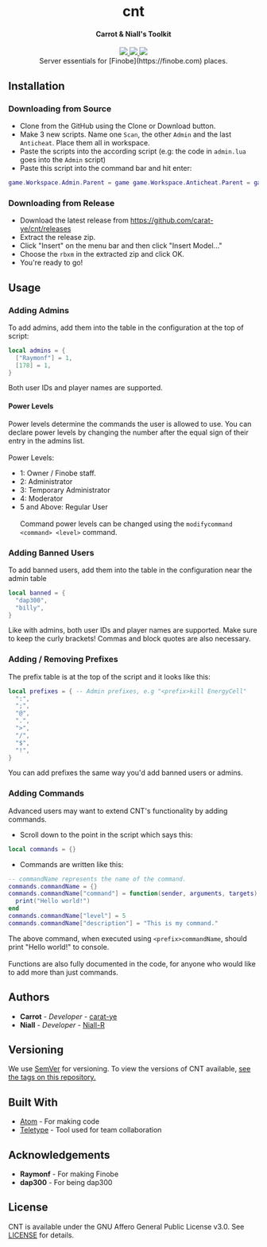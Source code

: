 <h1 align="center">cnt</h1>
<h4 align="center">Carrot & Niall's Toolkit</h3>
<div align="center">
	<a href="#">
		<img src="https://img.shields.io/badge/status-incomplete-red.svg"/>
	</a>
	<a href="#">
		<img src="https://img.shields.io/badge/lua-%3E%3D%205.1-blue.svg" />
	</a>
  <a href="https://github.com/carat-ye/cnt/blob/master/LICENSE">
    <img src="https://img.shields.io/badge/license-AGPLv3-663366.svg">
  </a>
</div>
<div align="center">
	Server essentials for [Finobe](https://finobe.com) places.
</div>

## Installation
### Downloading from Source
- Clone from the GitHub using the Clone or Download button.
- Make 3 new scripts. Name one `Scan`, the other `Admin` and the last `Anticheat`. Place them all in workspace.
- Paste the scripts into the according script (e.g: the code in `admin.lua` goes into the `Admin` script)
- Paste this script into the command bar and hit enter:
```lua
game.Workspace.Admin.Parent = game game.Workspace.Anticheat.Parent = game game.Workspace.Scan.Parent = game game.Workspace.Scan.Disabled = true
```
### Downloading from Release
- Download the latest release from https://github.com/carat-ye/cnt/releases
- Extract the release zip.
- Click "Insert" on the menu bar and then click "Insert Model..."
- Choose the `rbxm` in the extracted zip and click OK.
- You're ready to go!
## Usage
### Adding Admins
To add admins, add them into the table in the configuration at the top of script:
```lua
local admins = {
  ["Raymonf"] = 1,
  [178] = 1,
}
```
Both user IDs and player names are supported.
#### Power Levels
Power levels determine the commands the user is allowed to use. You can declare power levels by changing the number after the equal sign of their entry in the admins list.<br><br>
Power Levels:
* 1: Owner / Finobe staff.
* 2: Administrator
* 3: Temporary Administrator
* 4: Moderator
* 5 and Above: Regular User
<br><br>
Command power levels can be changed using the `modifycommand <command> <level>` command.
### Adding Banned Users
To add banned users, add them into the table in the configuration near the admin table
```lua
local banned = {
  "dap300",
  "billy",
}
```
Like with admins, both user IDs and player names are supported.
Make sure to keep the curly brackets! Commas and block quotes are also necessary.
### Adding / Removing Prefixes
The prefix table is at the top of the script and it looks like this:
```lua
local prefixes = { -- Admin prefixes, e.g "<prefix>kill EnergyCell"
  ":",
  ";",
  "@",
  ".",
  ">",
  "/",
  "$",
  "!",
}
```
You can add prefixes the same way you'd add banned users or admins.
### Adding Commands
Advanced users may want to extend CNT's functionality by adding commands.
* Scroll down to the point in the script which says this:
```lua
local commands = {}
```
* Commands are written like this:
```lua
-- commandName represents the name of the command.
commands.commandName = {}
commands.commandName["command"] = function(sender, arguments, targets) -- Add the target argument if your command needs to target players.
  print("Hello world!")
end
commands.commandName["level"] = 5
commands.commandName["description"] = "This is my command."
```
The above command, when executed using `<prefix>commandName`, should print "Hello world!" to console.<br><br>
Functions are also fully documented in the code, for anyone who would like to add more than just commands.
## Authors
* **Carrot** - *Developer* - [carat-ye](https://github.com/carat-ye)
* **Niall** - *Developer* - [Niall-R](https://github.com/Niall-R)
## Versioning
We use [SemVer](https://semver.org/) for versioning. To view the versions of CNT available, [see the tags on this repository.](https://github.com/carat-ye/cnt/tags)
## Built With
* [Atom](https://atom.io) - For making code
* [Teletype](https://atom.io/packages/teletype) - Tool used for team collaboration
## Acknowledgements
* **Raymonf** - For making Finobe
* **dap300** - For being dap300
## License
CNT is available under the GNU Affero General Public License v3.0. See [LICENSE](https://github.com/carat-ye/cnt/blob/master/LICENSE) for details.
